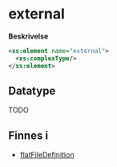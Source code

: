 # external

**Beskrivelse**

```xml
<xs:element name="external">
  <xs:complexType/>
</xs:element>
```

## Datatype
TODO

## Finnes i
* [flatFileDefinition](flatFileDefinition.md)